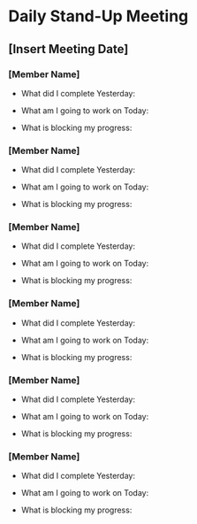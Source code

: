 # Daily Stand-Up Meeting

## [Insert Meeting Date]

### [Member Name]
- What did I complete Yesterday:

- What am I going to work on Today:

- What is blocking my progress:

### [Member Name]
- What did I complete Yesterday:

- What am I going to work on Today:

- What is blocking my progress:

### [Member Name]
- What did I complete Yesterday:

- What am I going to work on Today:

- What is blocking my progress:

### [Member Name]
- What did I complete Yesterday:

- What am I going to work on Today:

- What is blocking my progress:

### [Member Name]
- What did I complete Yesterday:

- What am I going to work on Today:

- What is blocking my progress:

### [Member Name]
- What did I complete Yesterday:

- What am I going to work on Today:

- What is blocking my progress: